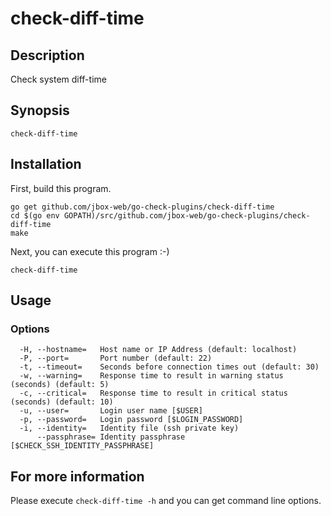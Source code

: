 # check-diff-time

## Description
Check system diff-time


## Synopsis
```
check-diff-time
```

## Installation

First, build this program.

```
go get github.com/jbox-web/go-check-plugins/check-diff-time
cd $(go env GOPATH)/src/github.com/jbox-web/go-check-plugins/check-diff-time
make
```

Next, you can execute this program :-)

```
check-diff-time
```

## Usage

### Options

```
  -H, --hostname=   Host name or IP Address (default: localhost)
  -P, --port=       Port number (default: 22)
  -t, --timeout=    Seconds before connection times out (default: 30)
  -w, --warning=    Response time to result in warning status (seconds) (default: 5)
  -c, --critical=   Response time to result in critical status (seconds) (default: 10)
  -u, --user=       Login user name [$USER]
  -p, --password=   Login password [$LOGIN_PASSWORD]
  -i, --identity=   Identity file (ssh private key)
      --passphrase= Identity passphrase [$CHECK_SSH_IDENTITY_PASSPHRASE]
```


## For more information

Please execute `check-diff-time -h` and you can get command line options.
